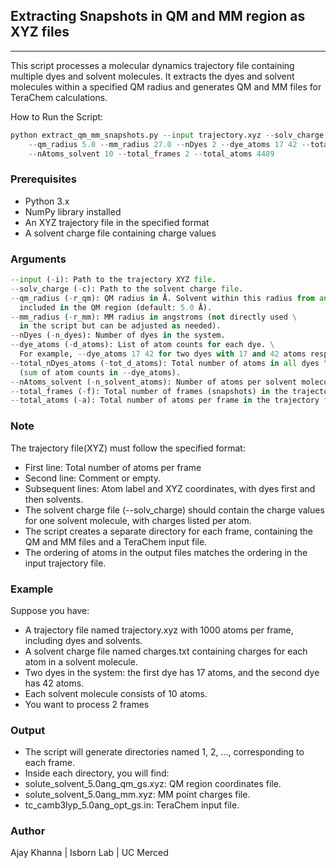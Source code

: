 ## Extracting Snapshots in QM and MM region as XYZ files

___

This script processes a molecular dynamics trajectory file containing multiple dyes and solvent molecules. It extracts the dyes and solvent molecules within a specified QM radius and generates QM and MM files for TeraChem calculations.

How to Run the Script:

```python
python extract_qm_mm_snapshots.py --input trajectory.xyz --solv_charge solv_charges.txt \
    --qm_radius 5.0 --mm_radius 27.0 --nDyes 2 --dye_atoms 17 42 --total_nDyes_atoms 59 \
    --nAtoms_solvent 10 --total_frames 2 --total_atoms 4489
```

### Prerequisites

* Python 3.x
* NumPy library installed
* An XYZ trajectory file in the specified format
* A solvent charge file containing charge values

### Arguments

```python
--input (-i): Path to the trajectory XYZ file.
--solv_charge (-c): Path to the solvent charge file.
--qm_radius (-r_qm): QM radius in Å. Solvent within this radius from any dye atom are \
  included in the QM region (default: 5.0 Å).
--mm_radius (-r_mm): MM radius in angstroms (not directly used \
  in the script but can be adjusted as needed).
--nDyes (-n_dyes): Number of dyes in the system.
--dye_atoms (-d_atoms): List of atom counts for each dye. \
  For example, --dye_atoms 17 42 for two dyes with 17 and 42 atoms respectively.
--total_nDyes_atoms (-tot_d_atoms): Total number of atoms in all dyes \
  (sum of atom counts in --dye_atoms).
--nAtoms_solvent (-n_solvent_atoms): Number of atoms per solvent molecule.
--total_frames (-f): Total number of frames (snapshots) in the trajectory.
--total_atoms (-a): Total number of atoms per frame in the trajectory file.
```

### Note

The trajectory file(XYZ) must follow the specified format:

* First line: Total number of atoms per frame
* Second line: Comment or empty.
* Subsequent lines: Atom label and XYZ coordinates, with dyes first and then solvents.
* The solvent charge file (--solv_charge) should contain the charge values for one solvent molecule, with charges listed per atom.
* The script creates a separate directory for each frame, containing the QM and MM files and a TeraChem input file.
* The ordering of atoms in the output files matches the ordering in the input trajectory file.

### Example

Suppose you have:

* A trajectory file named trajectory.xyz with 1000 atoms per frame, including dyes and solvents.
* A solvent charge file named charges.txt containing charges for each atom in a solvent molecule.
* Two dyes in the system: the first dye has 17 atoms, and the second dye has 42 atoms.
* Each solvent molecule consists of 10 atoms.
* You want to process 2 frames

### Output

* The script will generate directories named 1, 2, ..., corresponding to each frame.
* Inside each directory, you will find:
* solute_solvent_5.0ang_qm_gs.xyz: QM region coordinates file.
* solute_solvent_5.0ang_mm.xyz: MM point charges file.
* tc_camb3lyp_5.0ang_opt_gs.in: TeraChem input file.

### Author

Ajay Khanna | Isborn Lab | UC Merced
